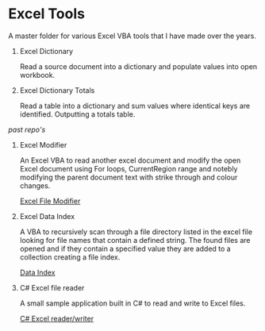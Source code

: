 # Excel Tools

A master folder for various Excel VBA tools that I have made over the years.

1. Excel Dictionary

   Read a source document into a dictionary and populate values into open workbook.

2. Excel Dictionary Totals

   Read a table into a dictionary and sum values where identical keys are identified. Outputting a totals table.

_past repo's_

1. Excel Modifier 

   An Excel VBA to read another excel document and modify the open Excel document using For loops, CurrentRegion range and notebly modifying the parent document text with strike through and colour changes.

   [Excel File Modifier](https://github.com/samkeel/Excel_File_Modifier)

2. Excel Data Index

   A VBA to recursively scan through a file directory listed in the excel file looking for file names that contain a defined string. The found files are opened and if they contain a specified value they are added to a collection creating a file index.

   [Data Index](https://github.com/samkeel/excel_vba)

3. C# Excel file reader

   A small sample application built in C# to read and write to Excel files.

   [C# Excel reader/writer](https://github.com/samkeel/Excel_XLSX_reader_writer)